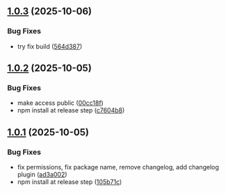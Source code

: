 ## [1.0.3](https://github.com/aurokk/vexflow/compare/v1.0.2...v1.0.3) (2025-10-06)


### Bug Fixes

* try fix build ([564d387](https://github.com/aurokk/vexflow/commit/564d387dd5834a0af0517ce4502b78434f2ed69b))

## [1.0.2](https://github.com/aurokk/vexflow/compare/v1.0.1...v1.0.2) (2025-10-05)


### Bug Fixes

* make access public ([00cc18f](https://github.com/aurokk/vexflow/commit/00cc18f4e98c81bee595df042deaf84ff9ee9de8))
* npm install at release step ([c7604b8](https://github.com/aurokk/vexflow/commit/c7604b8617f349d0396ba94c7353fc4c2f9e8dbf))

## [1.0.1](https://github.com/aurokk/vexflow/compare/v1.0.0...v1.0.1) (2025-10-05)


### Bug Fixes

* fix permissions, fix package name, remove changelog, add changelog plugin ([ad3a002](https://github.com/aurokk/vexflow/commit/ad3a0026a8ffc37c50580c0d9a7d3a8bcc192682))
* npm install at release step ([105b71c](https://github.com/aurokk/vexflow/commit/105b71c68298460e56f56a617d3a6e3f18246ab0))
